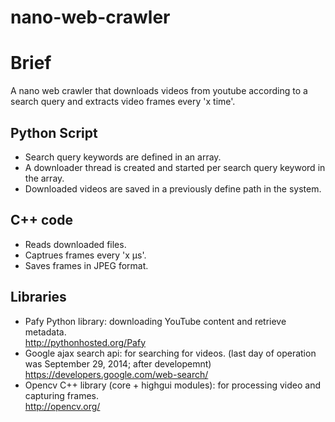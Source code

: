 # nano-web-crawler
  
# Brief  
A nano web crawler that downloads videos from youtube according to a search query and extracts video frames every 'x time'.  
  
    
## Python Script
- Search query keywords are defined in an array.  
- A downloader thread is created and started per search query keyword in the array.   
- Downloaded videos are saved in a previously define path in the system.   
  
## C++ code
- Reads downloaded files.  
- Captrues frames every 'x μs'.  
- Saves frames in JPEG format.  
  
## Libraries
- Pafy Python library: downloading YouTube content and retrieve metadata.  
http://pythonhosted.org/Pafy  
- Google ajax search api: for searching for videos. (last day of operation was September 29, 2014; after developemnt)  
https://developers.google.com/web-search/
- Opencv C++ library (core + highgui modules): for processing video and capturing frames.  
http://opencv.org/
